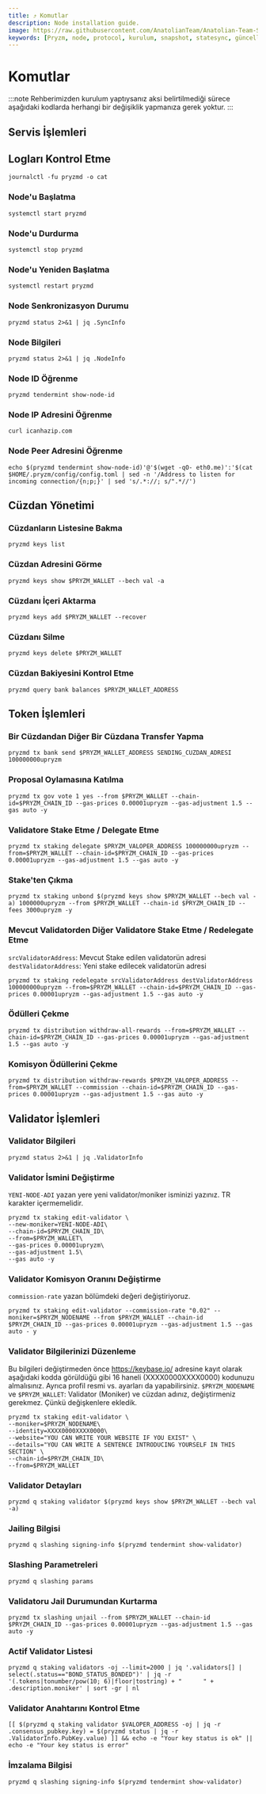 ```yaml
---
title: ⤴️ Komutlar
description: Node installation guide.
image: https://raw.githubusercontent.com/AnatolianTeam/Anatolian-Team-Services/main/i18n/tr/docusaurus-plugin-content-docs/current/Testnet/Cosmos-Ecosystem/pryzm-zone/img/Pryzm-Service-Cover.jpg
keywords: [Pryzm, node, protocol, kurulum, snapshot, statesync, güncelleme]
---
```


# Komutlar
:::note
Rehberimizden kurulum yaptıysanız aksi belirtilmediği sürece aşağıdaki kodlarda herhangi bir değişiklik yapmanıza gerek yoktur.
:::

## Servis İşlemleri

## Logları Kontrol Etme 
```
journalctl -fu pryzmd -o cat
```

### Node'u Başlatma
```
systemctl start pryzmd
```

### Node'u Durdurma
```
systemctl stop pryzmd
```

### Node'u Yeniden Başlatma
```
systemctl restart pryzmd
```

### Node Senkronizasyon Durumu
```
pryzmd status 2>&1 | jq .SyncInfo
```

### Node Bilgileri
```
pryzmd status 2>&1 | jq .NodeInfo
```

### Node ID Öğrenme
```
pryzmd tendermint show-node-id
```

### Node IP Adresini Öğrenme
```
curl icanhazip.com
```

### Node Peer Adresini Öğrenme
```
echo $(pryzmd tendermint show-node-id)'@'$(wget -qO- eth0.me)':'$(cat $HOME/.pryzm/config/config.toml | sed -n '/Address to listen for incoming connection/{n;p;}' | sed 's/.*://; s/".*//')
```

## Cüzdan Yönetimi

### Cüzdanların Listesine Bakma
```
pryzmd keys list
```

### Cüzdan Adresini Görme
```
pryzmd keys show $PRYZM_WALLET --bech val -a
```

### Cüzdanı İçeri Aktarma
```
pryzmd keys add $PRYZM_WALLET --recover
```

### Cüzdanı Silme
```
pryzmd keys delete $PRYZM_WALLET
```

### Cüzdan Bakiyesini Kontrol Etme
```
pryzmd query bank balances $PRYZM_WALLET_ADDRESS
```

## Token İşlemleri

### Bir Cüzdandan Diğer Bir Cüzdana Transfer Yapma
```
pryzmd tx bank send $PRYZM_WALLET_ADDRESS SENDING_CUZDAN_ADRESI 100000000upryzm
```

### Proposal Oylamasına Katılma
```
pryzmd tx gov vote 1 yes --from $PRYZM_WALLET --chain-id=$PRYZM_CHAIN_ID --gas-prices 0.00001upryzm --gas-adjustment 1.5 --gas auto -y
```

### Validatore Stake Etme / Delegate Etme
```
pryzmd tx staking delegate $PRYZM_VALOPER_ADDRESS 100000000upryzm --from=$PRYZM_WALLET --chain-id=$PRYZM_CHAIN_ID --gas-prices 0.00001upryzm --gas-adjustment 1.5 --gas auto -y
```

### Stake'ten Çıkma
```
pryzmd tx staking unbond $(pryzmd keys show $PRYZM_WALLET --bech val -a) 1000000upryzm --from $PRYZM_WALLET --chain-id $PRYZM_CHAIN_ID --fees 3000upryzm -y
```

### Mevcut Validatorden Diğer Validatore Stake Etme / Redelegate Etme
`srcValidatorAddress`: Mevcut Stake edilen validatorün adresi
`destValidatorAddress`: Yeni stake edilecek validatorün adresi
```
pryzmd tx staking redelegate srcValidatorAddress destValidatorAddress 100000000upryzm --from=$PRYZM_WALLET --chain-id=$PRYZM_CHAIN_ID --gas-prices 0.00001upryzm --gas-adjustment 1.5 --gas auto -y
```

### Ödülleri Çekme
```
pryzmd tx distribution withdraw-all-rewards --from=$PRYZM_WALLET --chain-id=$PRYZM_CHAIN_ID --gas-prices 0.00001upryzm --gas-adjustment 1.5 --gas auto -y
```

### Komisyon Ödüllerini Çekme
```
pryzmd tx distribution withdraw-rewards $PRYZM_VALOPER_ADDRESS --from=$PRYZM_WALLET --commission --chain-id=$PRYZM_CHAIN_ID --gas-prices 0.00001upryzm --gas-adjustment 1.5 --gas auto -y
```

## Validator İşlemleri

### Validator Bilgileri
```
pryzmd status 2>&1 | jq .ValidatorInfo
```

### Validator İsmini Değiştirme
`YENI-NODE-ADI` yazan yere yeni validator/moniker isminizi yazınız. TR karakter içermemelidir.
```
pryzmd tx staking edit-validator \
--new-moniker=YENI-NODE-ADI\
--chain-id=$PRYZM_CHAIN_ID\
--from=$PRYZM_WALLET\
--gas-prices 0.00001upryzm\
--gas-adjustment 1.5\
--gas auto -y
```

### Validator Komisyon Oranını Değiştirme
`commission-rate` yazan bölümdeki değeri değiştiriyoruz.
```
pryzmd tx staking edit-validator --commission-rate "0.02" --moniker=$PRYZM_NODENAME --from $PRYZM_WALLET --chain-id $PRYZM_CHAIN_ID --gas-prices 0.00001upryzm --gas-adjustment 1.5 --gas auto - y
```

### Validator Bilgilerinizi Düzenleme
Bu bilgileri değiştirmeden önce https://keybase.io/ adresine kayıt olarak aşağıdaki kodda görüldüğü gibi 16 haneli (XXXX0000XXXX0000) kodunuzu almalısınız. Ayrıca profil resmi vs. ayarları da yapabilirsiniz. 
`$PRYZM_NODENAME` ve `$PRYZM_WALLET`: Validator (Moniker) ve cüzdan adınız, değiştirmeniz gerekmez. Çünkü değişkenlere ekledik.
```
pryzmd tx staking edit-validator \
--moniker=$PRYZM_NODENAME\
--identity=XXXX0000XXXX0000\
--website="YOU CAN WRITE YOUR WEBSITE IF YOU EXIST" \
--details="YOU CAN WRITE A SENTENCE INTRODUCING YOURSELF IN THIS SECTION" \
--chain-id=$PRYZM_CHAIN_ID\
--from=$PRYZM_WALLET
```

### Validator Detayları
```
pryzmd q staking validator $(pryzmd keys show $PRYZM_WALLET --bech val -a)
```

### Jailing Bilgisi
```
pryzmd q slashing signing-info $(pryzmd tendermint show-validator)
```

### Slashing Parametreleri
```
pryzmd q slashing params
```

### Validatoru Jail Durumundan Kurtarma 
```
pryzmd tx slashing unjail --from $PRYZM_WALLET --chain-id $PRYZM_CHAIN_ID --gas-prices 0.00001upryzm --gas-adjustment 1.5 --gas auto -y
```

### Actif Validator Listesi
```
pryzmd q staking validators -oj --limit=2000 | jq '.validators[] | select(.status=="BOND_STATUS_BONDED")' | jq -r '(.tokens|tonumber/pow(10; 6)|floor|tostring) + " 	 " + .description.moniker' | sort -gr | nl
```

### Validator Anahtarını Kontrol Etme
```
[[ $(pryzmd q staking validator $VALOPER_ADDRESS -oj | jq -r .consensus_pubkey.key) = $(pryzmd status | jq -r .ValidatorInfo.PubKey.value) ]] && echo -e "Your key status is ok" || echo -e "Your key status is error"
```

### İmzalama Bilgisi
```
pryzmd q slashing signing-info $(pryzmd tendermint show-validator)
```
